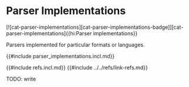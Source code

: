 # Parser Implementations

[![cat-parser-implementations][cat-parser-implementations-badge]][cat-parser-implementations]{{hi:Parser implementations}}

Parsers implemented for particular formats or languages.

{{#include parser_implementations.incl.md}}

{{#include refs.incl.md}}
{{#include ../../refs/link-refs.md}}

<div class="hidden">
TODO: write
</div>

